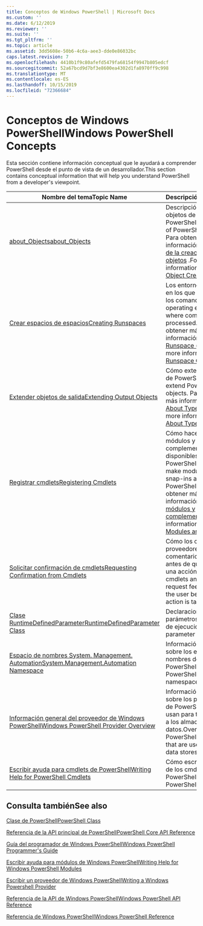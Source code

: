 ```yaml
---
title: Conceptos de Windows PowerShell | Microsoft Docs
ms.custom: ''
ms.date: 6/12/2019
ms.reviewer: ''
ms.suite: ''
ms.tgt_pltfrm: ''
ms.topic: article
ms.assetid: 3dd5608e-50b6-4c6a-aee3-dde0e86032bc
caps.latest.revision: 7
ms.openlocfilehash: 4410b1f9c80afefd5479fa68154f9947b805edcf
ms.sourcegitcommit: 52a67bcd9d7bf3e8600ea4302d1fa8970ff9c998
ms.translationtype: MT
ms.contentlocale: es-ES
ms.lasthandoff: 10/15/2019
ms.locfileid: "72366684"
---
```

# <a name="windows-powershell-concepts"></a><span data-ttu-id="fc7ec-102">Conceptos de Windows PowerShell</span><span class="sxs-lookup"><span data-stu-id="fc7ec-102">Windows PowerShell Concepts</span></span>

<span data-ttu-id="fc7ec-103">Esta sección contiene información conceptual que le ayudará a comprender PowerShell desde el punto de vista de un desarrollador.</span><span class="sxs-lookup"><span data-stu-id="fc7ec-103">This section contains conceptual information that will help you understand PowerShell from a developer's viewpoint.</span></span>

|<span data-ttu-id="fc7ec-104">Nombre del tema</span><span class="sxs-lookup"><span data-stu-id="fc7ec-104">Topic Name</span></span>|<span data-ttu-id="fc7ec-105">Descripción</span><span class="sxs-lookup"><span data-stu-id="fc7ec-105">Description</span></span>|
|----------------|-----------------|
|[<span data-ttu-id="fc7ec-106">about_Objects</span><span class="sxs-lookup"><span data-stu-id="fc7ec-106">about_Objects</span></span>](/powershell/module/microsoft.powershell.core/about/about_objects)|<span data-ttu-id="fc7ec-107">Descripción de los objetos de PowerShell.</span><span class="sxs-lookup"><span data-stu-id="fc7ec-107">Description of PowerShell objects.</span></span> <span data-ttu-id="fc7ec-108">Para obtener más información, vea [acerca de la creación de objetos](/powershell/module/microsoft.powershell.core/about/about_object_creation) .</span><span class="sxs-lookup"><span data-stu-id="fc7ec-108">For more information, see [About Object Creation](/powershell/module/microsoft.powershell.core/about/about_object_creation)</span></span>|
|[<span data-ttu-id="fc7ec-109">Crear espacios de espacios</span><span class="sxs-lookup"><span data-stu-id="fc7ec-109">Creating Runspaces</span></span>](../hosting/creating-runspaces.md)|<span data-ttu-id="fc7ec-110">Los entornos operativos en los que se procesan los comandos.</span><span class="sxs-lookup"><span data-stu-id="fc7ec-110">The operating environments where commands are processed.</span></span> <span data-ttu-id="fc7ec-111">Para obtener más información, vea [Runspace (clase](/dotnet/api/system.management.automation.runspaces.runspace)).</span><span class="sxs-lookup"><span data-stu-id="fc7ec-111">For more information, see [Runspace Class](/dotnet/api/system.management.automation.runspaces.runspace).</span></span>|
|[<span data-ttu-id="fc7ec-112">Extender objetos de salida</span><span class="sxs-lookup"><span data-stu-id="fc7ec-112">Extending Output Objects</span></span>](../cmdlet/extending-output-objects.md)|<span data-ttu-id="fc7ec-113">Cómo extender objetos de PowerShell.</span><span class="sxs-lookup"><span data-stu-id="fc7ec-113">How to extend PowerShell objects.</span></span> <span data-ttu-id="fc7ec-114">Para obtener más información, vea [About Types. ps1xml](/powershell/module/microsoft.powershell.core/about/about_types.ps1xml)</span><span class="sxs-lookup"><span data-stu-id="fc7ec-114">For more information, see [About Types.ps1xml](/powershell/module/microsoft.powershell.core/about/about_types.ps1xml)</span></span>|
|[<span data-ttu-id="fc7ec-115">Registrar cmdlets</span><span class="sxs-lookup"><span data-stu-id="fc7ec-115">Registering Cmdlets</span></span>](../cmdlet/registering-cmdlets.md)|<span data-ttu-id="fc7ec-116">Cómo hacer que los módulos y complementos estén disponibles en PowerShell.</span><span class="sxs-lookup"><span data-stu-id="fc7ec-116">How to make modules and snap-ins available in PowerShell.</span></span> <span data-ttu-id="fc7ec-117">Para obtener más información, consulte [módulos y complementos](../cmdlet/modules-and-snap-ins.md).</span><span class="sxs-lookup"><span data-stu-id="fc7ec-117">For more information, see [Modules and Snap-ins](../cmdlet/modules-and-snap-ins.md).</span></span>|
|[<span data-ttu-id="fc7ec-118">Solicitar confirmación de cmdlets</span><span class="sxs-lookup"><span data-stu-id="fc7ec-118">Requesting Confirmation from Cmdlets</span></span>](../cmdlet/requesting-confirmation-from-cmdlets.md)|<span data-ttu-id="fc7ec-119">Cómo los cmdlets y los proveedores solicitan comentarios al usuario antes de que se realice una acción.</span><span class="sxs-lookup"><span data-stu-id="fc7ec-119">How cmdlets and providers request feedback from the user before an action is taken.</span></span>|
|[<span data-ttu-id="fc7ec-120">Clase RuntimeDefinedParameter</span><span class="sxs-lookup"><span data-stu-id="fc7ec-120">RuntimeDefinedParameter Class</span></span>](/dotnet/api/system.management.automation.runtimedefinedparameter)|<span data-ttu-id="fc7ec-121">Declaraciones de parámetros en tiempo de ejecución.</span><span class="sxs-lookup"><span data-stu-id="fc7ec-121">Runtime parameter declarations.</span></span>|
|[<span data-ttu-id="fc7ec-122">Espacio de nombres System. Management. Automation</span><span class="sxs-lookup"><span data-stu-id="fc7ec-122">System.Management.Automation Namespace</span></span>](/dotnet/api/System.Management.Automation)|<span data-ttu-id="fc7ec-123">Información general sobre los espacios de nombres de la API de PowerShell.</span><span class="sxs-lookup"><span data-stu-id="fc7ec-123">Overview of PowerShell API namespaces.</span></span>|
|[<span data-ttu-id="fc7ec-124">Información general del proveedor de Windows PowerShell</span><span class="sxs-lookup"><span data-stu-id="fc7ec-124">Windows PowerShell Provider Overview</span></span>](../provider/windows-powershell-provider-overview.md)|<span data-ttu-id="fc7ec-125">Información general sobre los proveedores de PowerShell que se usan para tener acceso a los almacenes de datos.</span><span class="sxs-lookup"><span data-stu-id="fc7ec-125">Overview about PowerShell providers that are used to access data stores.</span></span>|
|[<span data-ttu-id="fc7ec-126">Escribir ayuda para cmdlets de PowerShell</span><span class="sxs-lookup"><span data-stu-id="fc7ec-126">Writing Help for PowerShell Cmdlets</span></span>](../help/writing-help-for-windows-powershell-cmdlets.md)|<span data-ttu-id="fc7ec-127">Cómo escribir la ayuda de los cmdlets de PowerShell.</span><span class="sxs-lookup"><span data-stu-id="fc7ec-127">How to write PowerShell cmdlet Help.</span></span>|

## <a name="see-also"></a><span data-ttu-id="fc7ec-128">Consulta también</span><span class="sxs-lookup"><span data-stu-id="fc7ec-128">See also</span></span>

[<span data-ttu-id="fc7ec-129">Clase de PowerShell</span><span class="sxs-lookup"><span data-stu-id="fc7ec-129">PowerShell Class</span></span>](/dotnet/api/system.management.automation.powershell)

[<span data-ttu-id="fc7ec-130">Referencia de la API principal de PowerShell</span><span class="sxs-lookup"><span data-stu-id="fc7ec-130">PowerShell Core API Reference</span></span>](/dotnet/api/?view=pscore-6.2.0)

[<span data-ttu-id="fc7ec-131">Guía del programador de Windows PowerShell</span><span class="sxs-lookup"><span data-stu-id="fc7ec-131">Windows PowerShell Programmer's Guide</span></span>](windows-powershell-programmer-s-guide.md)

[<span data-ttu-id="fc7ec-132">Escribir ayuda para módulos de Windows PowerShell</span><span class="sxs-lookup"><span data-stu-id="fc7ec-132">Writing Help for Windows PowerShell Modules</span></span>](../module/writing-help-for-windows-powershell-modules.md)

[<span data-ttu-id="fc7ec-133">Escribir un proveedor de Windows PowerShell</span><span class="sxs-lookup"><span data-stu-id="fc7ec-133">Writing a Windows Powershell Provider</span></span>](../provider/writing-a-windows-powershell-provider.md)

[<span data-ttu-id="fc7ec-134">Referencia de la API de Windows PowerShell</span><span class="sxs-lookup"><span data-stu-id="fc7ec-134">Windows PowerShell API Reference</span></span>](/dotnet/api/?view=powershellsdk-1.1.0)

[<span data-ttu-id="fc7ec-135">Referencia de Windows PowerShell</span><span class="sxs-lookup"><span data-stu-id="fc7ec-135">Windows PowerShell Reference</span></span>](../windows-powershell-reference.md)
